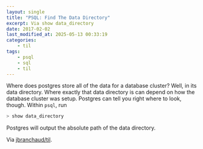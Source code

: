 ```yaml
---
layout: single
title: "PSQL: Find The Data Directory"
excerpt: Via show data_directory
date: 2017-02-02
last_modified_at: 2025-05-13 00:33:19
categories:
    - til
tags:
    - psql
    - sql
    - til
---
```


Where does postgres store all of the data for a database cluster? Well, in
its data directory. Where exactly that data directory is can depend on how
the database cluster was setup. Postgres can tell you right where to look,
though. Within `psql`, run

```sql
> show data_directory
```

Postgres will output the absolute path of the data directory.

Via [jbranchaud/til](https://github.com/jbranchaud/til).
